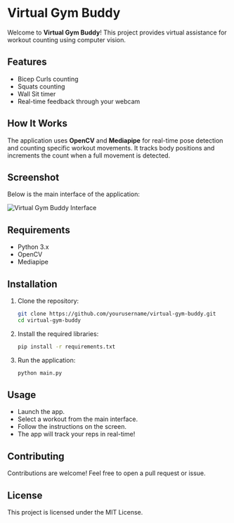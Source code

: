 # Virtual Gym Buddy

Welcome to **Virtual Gym Buddy**! This project provides virtual assistance for workout counting using computer vision.

## Features
- Bicep Curls counting
- Squats counting
- Wall Sit timer
- Real-time feedback through your webcam

## How It Works
The application uses **OpenCV** and **Mediapipe** for real-time pose detection and counting specific workout movements. It tracks body positions and increments the count when a full movement is detected.

## Screenshot
Below is the main interface of the application:

![Virtual Gym Buddy Interface](image.png)

## Requirements
- Python 3.x
- OpenCV
- Mediapipe

## Installation
1. Clone the repository:
   ```bash
   git clone https://github.com/yourusername/virtual-gym-buddy.git
   cd virtual-gym-buddy
   ```
2. Install the required libraries:
   ```bash
   pip install -r requirements.txt
   ```
3. Run the application:
   ```bash
   python main.py
   ```

## Usage
- Launch the app.
- Select a workout from the main interface.
- Follow the instructions on the screen.
- The app will track your reps in real-time!

## Contributing
Contributions are welcome! Feel free to open a pull request or issue.

## License
This project is licensed under the MIT License.

